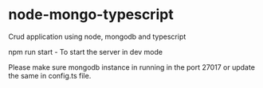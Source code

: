 # node-mongo-typescript
Crud application using node, mongodb and typescript


npm run start - To start the server in dev mode

Please make sure mongodb instance in running in the port 27017 or update the same in config.ts file.
